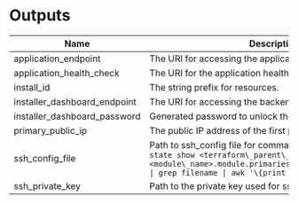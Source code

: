 # Outputs

| Name | Description |
|------|-------------|
| application\_endpoint | The URI for accessing the application. |
| application\_health\_check | The URI for the application health checks. |
| install\_id | The string prefix for resources. |
| installer\_dashboard\_endpoint | The URI for accessing the backend console. |
| installer\_dashboard\_password | Generated password to unlock the installer dashboard. |
| primary\_public\_ip | The public IP address of the first primary node created. |
| ssh\_config\_file | Path to ssh\_config file for command: `ssh -F $\(terraform state show <terraform\_parent\_modules>.module.<module\_name>.module.primaries.local\_file.ssh\_config \| grep filename \| awk '\{print $3\}'\) default` |
| ssh\_private\_key | Path to the private key used for ssh authorization. |

